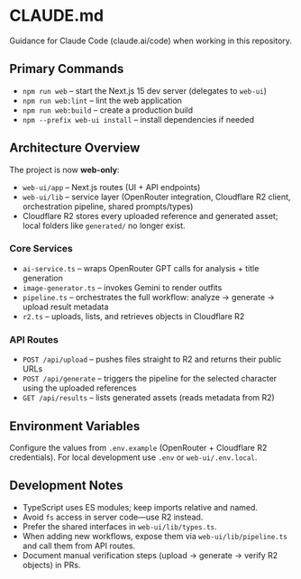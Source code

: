 # CLAUDE.md

Guidance for Claude Code (claude.ai/code) when working in this repository.

## Primary Commands

- `npm run web` – start the Next.js 15 dev server (delegates to `web-ui`)
- `npm run web:lint` – lint the web application
- `npm run web:build` – create a production build
- `npm --prefix web-ui install` – install dependencies if needed

## Architecture Overview

The project is now **web-only**:

- `web-ui/app` – Next.js routes (UI + API endpoints)
- `web-ui/lib` – service layer (OpenRouter integration, Cloudflare R2 client, orchestration pipeline, shared prompts/types)
- Cloudflare R2 stores every uploaded reference and generated asset; local folders like `generated/` no longer exist.

### Core Services

- `ai-service.ts` – wraps OpenRouter GPT calls for analysis + title generation
- `image-generator.ts` – invokes Gemini to render outfits
- `pipeline.ts` – orchestrates the full workflow: analyze → generate → upload result metadata
- `r2.ts` – uploads, lists, and retrieves objects in Cloudflare R2

### API Routes

- `POST /api/upload` – pushes files straight to R2 and returns their public URLs
- `POST /api/generate` – triggers the pipeline for the selected character using the uploaded references
- `GET /api/results` – lists generated assets (reads metadata from R2)

## Environment Variables

Configure the values from `.env.example` (OpenRouter + Cloudflare R2 credentials). For local development use `.env` or `web-ui/.env.local`.

## Development Notes

- TypeScript uses ES modules; keep imports relative and named.
- Avoid `fs` access in server code—use R2 instead.
- Prefer the shared interfaces in `web-ui/lib/types.ts`.
- When adding new workflows, expose them via `web-ui/lib/pipeline.ts` and call them from API routes.
- Document manual verification steps (upload → generate → verify R2 objects) in PRs.
